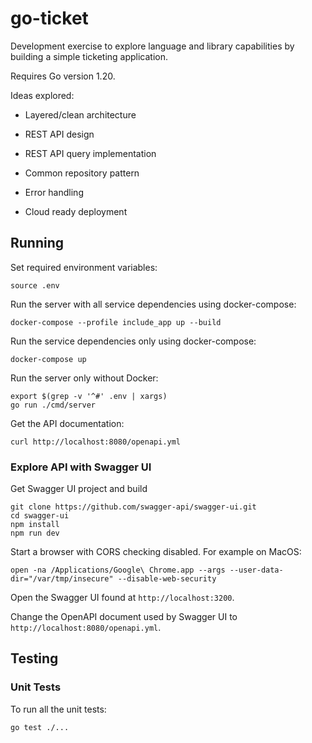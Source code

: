 # go-ticket

Development exercise to explore language and library capabilities by building a simple ticketing application.

Requires Go version 1.20.

Ideas explored:

- Layered/clean architecture

- REST API design

- REST API query implementation

- Common repository pattern

- Error handling

- Cloud ready deployment

## Running

Set required environment variables:

```
source .env
```

Run the server with all service dependencies using docker-compose:

```
docker-compose --profile include_app up --build
```

Run the service dependencies only using docker-compose:

```
docker-compose up
```

Run the server only without Docker:

```
export $(grep -v '^#' .env | xargs)
go run ./cmd/server
```

Get the API documentation:

```
curl http://localhost:8080/openapi.yml
```

### Explore API with Swagger UI

Get Swagger UI project and build

```
git clone https://github.com/swagger-api/swagger-ui.git
cd swagger-ui
npm install
npm run dev
```

Start a browser with CORS checking disabled. For example on MacOS:

```
open -na /Applications/Google\ Chrome.app --args --user-data-dir="/var/tmp/insecure" --disable-web-security
```

Open the Swagger UI found at `http://localhost:3200`.

Change the OpenAPI document used by Swagger UI to `http://localhost:8080/openapi.yml`.

## Testing

### Unit Tests

To run all the unit tests:

```
go test ./...
```

